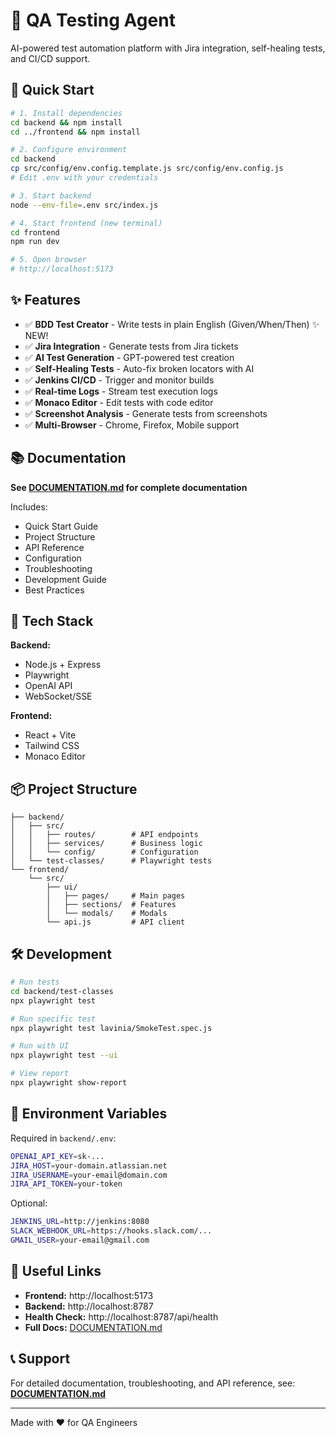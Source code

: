 # 🧪 QA Testing Agent

AI-powered test automation platform with Jira integration, self-healing tests, and CI/CD support.

## 🚀 Quick Start

```bash
# 1. Install dependencies
cd backend && npm install
cd ../frontend && npm install

# 2. Configure environment
cd backend
cp src/config/env.config.template.js src/config/env.config.js
# Edit .env with your credentials

# 3. Start backend
node --env-file=.env src/index.js

# 4. Start frontend (new terminal)
cd frontend
npm run dev

# 5. Open browser
# http://localhost:5173
```

## ✨ Features

- ✅ **BDD Test Creator** - Write tests in plain English (Given/When/Then) ✨ NEW!
- ✅ **Jira Integration** - Generate tests from Jira tickets
- ✅ **AI Test Generation** - GPT-powered test creation
- ✅ **Self-Healing Tests** - Auto-fix broken locators with AI
- ✅ **Jenkins CI/CD** - Trigger and monitor builds
- ✅ **Real-time Logs** - Stream test execution logs
- ✅ **Monaco Editor** - Edit tests with code editor
- ✅ **Screenshot Analysis** - Generate tests from screenshots
- ✅ **Multi-Browser** - Chrome, Firefox, Mobile support

## 📚 Documentation

**See [DOCUMENTATION.md](./DOCUMENTATION.md) for complete documentation**

Includes:
- Quick Start Guide
- Project Structure
- API Reference
- Configuration
- Troubleshooting
- Development Guide
- Best Practices

## 🔧 Tech Stack

**Backend:**
- Node.js + Express
- Playwright
- OpenAI API
- WebSocket/SSE

**Frontend:**
- React + Vite
- Tailwind CSS
- Monaco Editor

## 📦 Project Structure

```
├── backend/
│   ├── src/
│   │   ├── routes/        # API endpoints
│   │   ├── services/      # Business logic
│   │   └── config/        # Configuration
│   └── test-classes/      # Playwright tests
└── frontend/
    └── src/
        ├── ui/
        │   ├── pages/     # Main pages
        │   ├── sections/  # Features
        │   └── modals/    # Modals
        └── api.js         # API client
```

## 🛠️ Development

```bash
# Run tests
cd backend/test-classes
npx playwright test

# Run specific test
npx playwright test lavinia/SmokeTest.spec.js

# Run with UI
npx playwright test --ui

# View report
npx playwright show-report
```

## 📝 Environment Variables

Required in `backend/.env`:
```bash
OPENAI_API_KEY=sk-...
JIRA_HOST=your-domain.atlassian.net
JIRA_USERNAME=your-email@domain.com
JIRA_API_TOKEN=your-token
```

Optional:
```bash
JENKINS_URL=http://jenkins:8080
SLACK_WEBHOOK_URL=https://hooks.slack.com/...
GMAIL_USER=your-email@gmail.com
```

## 🔗 Useful Links

- **Frontend:** http://localhost:5173
- **Backend:** http://localhost:8787
- **Health Check:** http://localhost:8787/api/health
- **Full Docs:** [DOCUMENTATION.md](./DOCUMENTATION.md)

## 📞 Support

For detailed documentation, troubleshooting, and API reference, see:
**[DOCUMENTATION.md](./DOCUMENTATION.md)**

---

Made with ❤️ for QA Engineers
